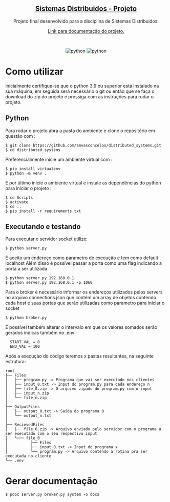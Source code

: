 <!-- PROJECT LOGO -->
<br />
<p align="center">
  <a href="https://github.com/smvasconcelos/tictactoe">
	<h2 align="center">Sistemas Distribuidos - Projeto</h2>
  </a>
  <p align="center">
    Projeto final desenvolvido para a disciplina de Sistemas Distribuidos.
    <br />
  </p>
  <p align="center"><a href="https://smvasconcelos.github.io/distributed_systems/"> Link para documentação do projeto. <a/></p>
	<br />
</p>

<p align="center" >
	<img alt="python" src="https://badges.aleen42.com/src/python.svg">
	<img alt="python" src="https://img.shields.io/badge/3.9-python-blue">
 </p>


# Como utilizar

Inicialmente certifique-se que o python 3.9 ou superior está instalado na sua máquina, em seguida será necessário o git ou então que se faça o download do zip do projeto e prossiga com as instruções para rodar o projeto.

## Python

Para rodar o projeto abra a pasta do ambiente e clone o repositório em questão com :

```
$ git clone https://github.com/smvasconcelos/distributed_systems.git
$ cd distributed_systems
```


Preferencialmente inicie um ambiente virtual com :

```
$ pip install virtualenv
$ python -m venv .
```

E por último inicie o ambiente virtual e instale as dependências do python para iniciar o projeto :

```
$ cd Scripts
$ activate
$ cd ..
$ pip install -r requirements.txt
```

## Executando e testando

Para executar o servidor socket utilize:

```
$ python server.py
```

É aceito um endereço como parametro de execução e tem como default localhost
Além disso é possível passar a porta como uma flag indicando a porta a ser utilizada

```
$ python server.py 192.168.0.1
$ python server.py 192.168.0.1 -p 1060
```
Para o broker é necessário informar os endereços utilizados pelos servers no arquivo
connections.json que contém um array de objetos contendo cada host e suas portas
que serão utilizadas como parametro para iniciar o socket
```
$ python broker.py
```
É possível também alterar o intervalo em que os valores somados serão gerados indicas também no .env
```
  START_VAL = 0
  END_VAL = 100
```
Após a execução do código teremos x pastas resultantes, na seguinte estrutura:

	root
	├── Files
	│   ├── program.py -> Programa que vai ser executado nos clientes
	│   ├── input_0.txt -> Input do program.py para cada endereço n
	│   ├── file_0.zip -> O arquivo zipado do program.py com o input
	│   ├── input_n.zip
	│   └── file_n.zip
	│
	├── OutputFiles
	│   ├── output_0.txt -> Saída do programa 0
	│   └── output_n.txt
	│
	├── RecievedFiles
	│   ├── file_0.zip -> Arquivo enviado pelo servidor com o programa a ser executado com o seu respectivo input
	│   └─── file_0
	│          ├── Files
	│          ├── input_0.txt -> Input do programa x
	│          └── program.py -> Arquivo contendo a rotina pra ser executada no cliente
	└── .env


# Gerar documentação

```
$ pdoc server.py broker.py system -o docs
```
